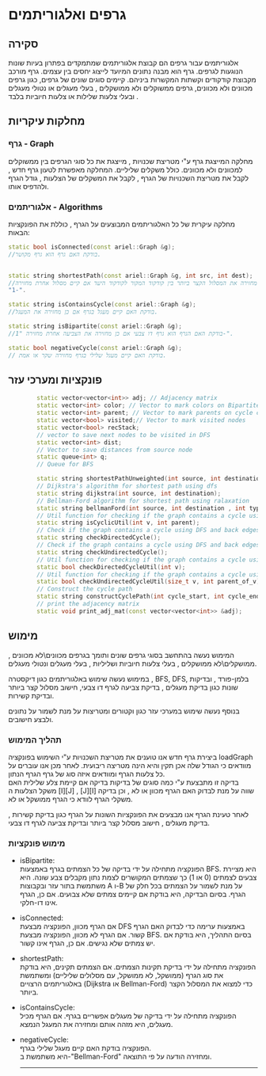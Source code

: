 <!-- // by Yehuda Avraham 325550069 -->

# גרפים ואלגוריתמים

## סקירה

אלגוריתמים עבור גרפים הם קבוצת אלגוריתמים שמתמקדים בפתרון בעיות שונות הנוגעות לגרפים. גרף הוא מבנה נתונים המיועד לייצוג יחסים בין עצמים. גרף מורכב מקבוצת קודקודים וקשתות המקשרות ביניהם. קיימים סוגים שונים של גרפים, כגון גרפים מכוונים ולא מכוונים, גרפים ממשוקלים ולא ממושקלים , בעלי מעגלים או נטולי מעגלים ובעלי צלעות שלילות או צלעות חיוביות בלבד .

## מחלקות עיקריות

### גרף - Graph

מחלקה המייצגת גרף ע"י מטריצת שכנויות , מייצגת את כל סוגי הגרפים בין ממשוקלים למכוונים ולא מכוונים. כולל משקלים שליליים.
המחלקה מאפשרת לטעון גרף חדש , לקבל את מטריצת השכנויות של הגרף , לקבל את המשקלים של הצלעות , גודל הגרף ולהדפיס אותו.

### אלגוריתמים - Algorithms

מחלקה עיקרית של כל האלגוריתמים המבוצעים על הגרף , כוללת את הפונקציות הבאות:

```cpp
static bool isConnected(const ariel::Graph &g);
//בודקת האם גרף הוא גרף מקושר.


static string shortestPath(const ariel::Graph &g, int src, int dest);
//מחזירה את המסלול הקצר ביותר בין קודקוד המקור לקודקוד היעד אם קיים מסלול אחרת מחזירה
"1-".

static string isContainsCycle(const ariel::Graph &g);
//בודקת האם קיים מעגל בגרף אם כן מחזירה את המעגל.

static string isBipartite(const ariel::Graph &g);
//בודקת האם הגרף הוא גרף דו צבעי אם כן מחזירה את הצביעה אחרת מחזירה "1-".

static bool negativeCycle(const ariel::Graph &g);
// בודקת האם קיים מעגל שלילי בגרף מחזירה שקר או אמת.
```

## פונקציות ומערכי עזר

```cpp
        static vector<vector<int>> adj; // Adjacency matrix
        static vector<int> color; // Vector to mark colors on Bipartite graph check
        static vector<int> parent; // Vector to mark parents on cycle check and shortest path
        static vector<bool> visited;// Vector to mark visited nodes
        static vector<bool> recStack;
        // vector to save next nodes to be visited in DFS
        static vector<int> dist;
        // Vector to save distances from source node
        static queue<int> q;
        // Queue for BFS

        static string shortestPathUnweighted(int source, int destination);
        // Dijkstra's algorithm for shortest path using dfs
        static string dijkstra(int source, int destination);
        // Bellman-Ford algorithm for shortest path using ralaxation
        static string bellmanFord(int source, int destination , int type);
        // Util function for checking if the graph contains a cycle using DFS
        static string isCyclicUtil(int v, int parent);
        // Check if the graph contains a cycle using DFS and back edges
        static string checkDirectedCycle();
        // Check if the graph contains a cycle using DFS and back edges for undirected graph
        static string checkUndirectedCycle();
        // Util function for checking if the graph contains a cycle using DFS
        static bool checkDirectedCycleUtil(int v);
        // Util function for checking if the graph contains a cycle using DFS
        static bool checkUndirectedCycleUtil(size_t v, int parent_of_v);
        // Construct the cycle path
        static string constructCyclePath(int cycle_start, int cycle_end, int type);
        // print the adjacency matrix
        static void print_adj_mat(const vector<vector<int>> &adj);

```

## מימוש

המימוש נעשה בהתחשב בסוגי גרפים שונים ותומך בגרפים מכוונים\לא מכוונים , ממושקלים\לא ממושקלים , בעלי צלעות חיוביות ושליליות , בעלי מעגלים ונטולי מעגלים.

במימוש נעשה שימוש באלגוריתמים כגון דיקסטרה , BFS, DFS, בלמן-פורד , ובדיקות שונות כגון בדיקת מעגלים , בדיקת צביעה לגרף דו צבעי, חישוב מסלול קצר ביותר ובדיקת קשירות.

בנוסף נעשה שימוש במערכי עזר כגון וקטורים ומטריצות על מנת לשמור על נתונים ולבצע חישובים.

### תהליך המימוש

ביצירת גרף חדש אנו טוענים את מטריצת השכנויות ע"י השימוש בפונקציה loadGraph מוודאים כי הגודל שלה אכן תקין והיא הינה מטריצה ריבועית. לאחר מכן אנו עוברים על כל צלעות הגרף ומוודאים איזה סוג של גרף הגרף הנתון.  
בדיקה זו מתבצעת ע"י כמה סוגים של בדיקות בדיקה אם קיימת צלע שלילית האם משקל הצלעות ה [I][J] , [J][I] שווה על מנת לבדוק האם הגרף מכוון או לא , וכן בדיקה משקלי הגרף לוודא כי הגרף ממושקל או לא.

לאחר טעינת הגרף אנו מבצעים את הפונקציות השונות על הגרף כגון בדיקת קשירות , בדיקת מעגלים , חישוב מסלול קצר ביותר ובדיקת צביעה לגרף דו צבעי.

### מימוש פונקציות

- isBipartite:  
  הפונקציה מתחילה על ידי בדיקה של כל הצמתים בגרף באמצעות BFS.
  היא מציירת צבעים לצמתים (0 או 1) כך שצמתים המקושרים לצמת נתון מקבלים צבע שונה.
  היא משתמשת בתור עזר ובקבוצות A ו-B על מנת לשמור על הצמתים בכל חלק של הגרף.
  בסיום הבדיקה, היא בודקת אם קיימים צמתים שלא צבועים. אם כן, הגרף אינו דו-חלקי.

- isConnected:  
  אם הגרף מכוון, הפונקציה מבצעת DFS באמצעות ערימה כדי לבדוק האם הגרף קשור.
  אם הגרף לא מכוון, הפונקציה מבצעת BFS.
  בסיום התהליך, היא בודקת אם יש צמתים שלא נגישים. אם כן, הגרף אינו קשור.
- shortestPath:  
  הפונקציה מתחילה על ידי בדיקת תקינות הצמתים.
  אם הצמתים תקינים, היא בודקת את סוג הגרף (ממושקל, לא ממושקל, עם מסלולים שליליים) ומשתמשת באלגוריתמים הרצויים (Dijkstra או Bellman-Ford) כדי למצוא את המסלול הקצר ביותר.
- isContainsCycle:  
  הפונקציה מתחילה על ידי בדיקה של מעגלים אפשריים בגרף.
  אם הגרף מכיל מעגלים, היא מזהה אותם ומחזירה את המעגל הנמצא.
- negativeCycle:  
  הפונקציה בודקת האם קיים מעגל שלילי בגרף.  
  היא משתמשת ב-"Bellman-Ford" ומחזירה הודעה על פי התוצאה.

  ***
